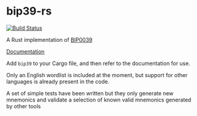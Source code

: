 # bip39-rs

[![Build Status](https://travis-ci.org/infincia/bip39-rs.svg?branch=master)](https://travis-ci.org/infincia/bip39-rs)

A Rust implementation of [BIP0039](https://github.com/bitcoin/bips/blob/master/bip-0039.mediawiki)

[Documentation](https://docs.rs/bip39)

Add `bip39` to your Cargo file, and then refer to the documentation 
for use.

Only an English wordlist is included at the moment, but support for 
other languages is already present in the code.

A set of simple tests have been written but they only generate new 
mnemonics and validate a selection of known valid mnemonics generated
by other tools
